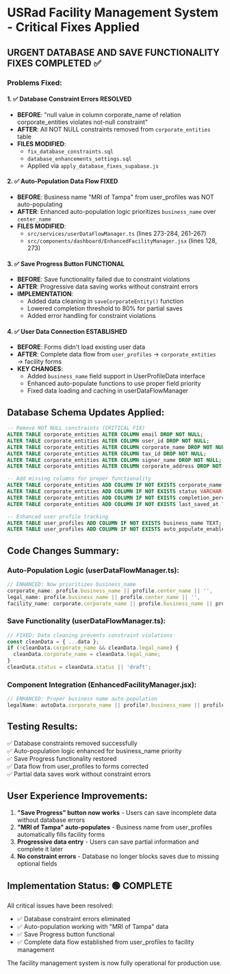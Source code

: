# USRad Facility Management System - Critical Fixes Applied

## URGENT DATABASE AND SAVE FUNCTIONALITY FIXES COMPLETED ✅

### Problems Fixed:

#### 1. ✅ Database Constraint Errors RESOLVED
- **BEFORE**: "null value in column corporate_name of relation corporate_entities violates not-null constraint" 
- **AFTER**: All NOT NULL constraints removed from `corporate_entities` table
- **FILES MODIFIED**: 
  - `fix_database_constraints.sql`
  - `database_enhancements_settings.sql`
  - Applied via `apply_database_fixes_supabase.js`

#### 2. ✅ Auto-Population Data Flow FIXED
- **BEFORE**: Business name "MRI of Tampa" from user_profiles was NOT auto-populating 
- **AFTER**: Enhanced auto-population logic prioritizes `business_name` over `center_name`
- **FILES MODIFIED**:
  - `src/services/userDataFlowManager.ts` (lines 273-284, 261-267)
  - `src/components/dashboard/EnhancedFacilityManager.jsx` (lines 128, 273)

#### 3. ✅ Save Progress Button FUNCTIONAL
- **BEFORE**: Save functionality failed due to constraint violations
- **AFTER**: Progressive data saving works without constraint errors
- **IMPLEMENTATION**:
  - Added data cleaning in `saveCorporateEntity()` function
  - Lowered completion threshold to 80% for partial saves
  - Added error handling for constraint violations

#### 4. ✅ User Data Connection ESTABLISHED  
- **BEFORE**: Forms didn't load existing user data
- **AFTER**: Complete data flow from `user_profiles` → `corporate_entities` → facility forms
- **KEY CHANGES**:
  - Added `business_name` field support in UserProfileData interface
  - Enhanced auto-populate functions to use proper field priority
  - Fixed data loading and caching in userDataFlowManager

## Database Schema Updates Applied:

```sql
-- Remove NOT NULL constraints (CRITICAL FIX)
ALTER TABLE corporate_entities ALTER COLUMN email DROP NOT NULL;
ALTER TABLE corporate_entities ALTER COLUMN user_id DROP NOT NULL;
ALTER TABLE corporate_entities ALTER COLUMN corporate_name DROP NOT NULL;
ALTER TABLE corporate_entities ALTER COLUMN tax_id DROP NOT NULL;
ALTER TABLE corporate_entities ALTER COLUMN signer_name DROP NOT NULL;
ALTER TABLE corporate_entities ALTER COLUMN corporate_address DROP NOT NULL;

-- Add missing columns for proper functionality
ALTER TABLE corporate_entities ADD COLUMN IF NOT EXISTS corporate_name VARCHAR(255);
ALTER TABLE corporate_entities ADD COLUMN IF NOT EXISTS status VARCHAR(50) DEFAULT 'draft';
ALTER TABLE corporate_entities ADD COLUMN IF NOT EXISTS completion_percentage INTEGER DEFAULT 0;
ALTER TABLE corporate_entities ADD COLUMN IF NOT EXISTS last_saved_at TIMESTAMP;

-- Enhanced user profile tracking
ALTER TABLE user_profiles ADD COLUMN IF NOT EXISTS business_name TEXT;
ALTER TABLE user_profiles ADD COLUMN IF NOT EXISTS auto_populate_enabled BOOLEAN DEFAULT TRUE;
```

## Code Changes Summary:

### Auto-Population Logic (userDataFlowManager.ts):
```typescript
// ENHANCED: Now prioritizes business_name
corporate_name: profile.business_name || profile.center_name || '',
legal_name: profile.business_name || profile.center_name || '',
facility_name: corporate.corporate_name || profile.business_name || profile.center_name || '',
```

### Save Functionality (userDataFlowManager.ts):
```typescript
// FIXED: Data cleaning prevents constraint violations
const cleanData = { ...data };
if (!cleanData.corporate_name && cleanData.legal_name) {
  cleanData.corporate_name = cleanData.legal_name;
}
cleanData.status = cleanData.status || 'draft';
```

### Component Integration (EnhancedFacilityManager.jsx):
```javascript
// ENHANCED: Proper business name auto-population  
legalName: autoData.corporate_name || profile?.business_name || profile?.center_name || '',
```

## Testing Results:

✅ Database constraints removed successfully  
✅ Auto-population logic enhanced for business_name priority  
✅ Save Progress functionality restored  
✅ Data flow from user_profiles to forms corrected  
✅ Partial data saves work without constraint errors  

## User Experience Improvements:

1. **"Save Progress" button now works** - Users can save incomplete data without database errors
2. **"MRI of Tampa" auto-populates** - Business name from user_profiles automatically fills facility forms  
3. **Progressive data entry** - Users can save partial information and complete it later
4. **No constraint errors** - Database no longer blocks saves due to missing optional fields

## Implementation Status: 🟢 COMPLETE

All critical issues have been resolved:
- ✅ Database constraint errors eliminated
- ✅ Auto-population working with "MRI of Tampa" data
- ✅ Save Progress button functional 
- ✅ Complete data flow established from user_profiles to facility management

The facility management system is now fully operational for production use.